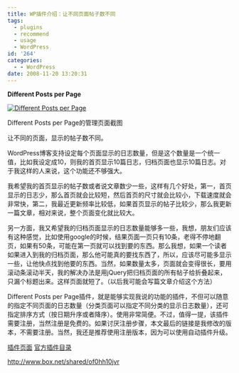 ```yaml
---
title: WP插件介绍：让不同页面帖子数不同
tags:
  - plugins
  - recommend
  - usage
  - WordPress
id: '264'
categories:
  - - WordPress
date: 2008-11-20 13:20:31
---
```


**Different Posts per Page**

[![Different Posts per Page](http://lh5.ggpht.com/_QYicOeu89Bk/SSTx1F9cRHI/AAAAAAAAA3o/Sd9OOkh5bDU/s400/current-post-options.jpg)](http://picasaweb.google.com/lh/photo/Tjb5g8-OQ3JXgXW4jhSvOw)

Different Posts per Page的管理页面截图

让不同的页面，显示的帖子数不同。

WordPress博客支持设定每个页面显示的日志数量，但是这个数量是一个统一值，比如我设定成10，则我的首页显示10篇日志，归档页面也显示10篇日志。对于我这样的人来说，这个功能还不够强大。
<!-- more -->
我希望我的首页显示的帖子数或者说文章数少一些，这样有几个好处，第一，首页显示的日志少，那么首页就会比较短，然后首页的尺寸就会比较小，下载速度就会非常快，第二，我最近更新频率比较低，如果首页显示的帖子比较少，那么我更新一篇文章，相对来说，整个页面变化就比较大。

另一方面，我又希望我的归档页面显示的日志数量能够多一些，我想，朋友们应该有这种感觉，比如使用google的时候，结果页面一页只有10条，老得不停地翻页，如果有50条，可能在第一页就可以找到要的东西。那么我想，如果一个读者如果进入到我的归档页面，那么他可能真的要找东西了，所以，应该尽可能多显示一些，让他快点找到他要的东西。当然，如果数量太多，页面就会变得很长，要用滚动条滚动半天，我的解决办法是用jQuery把归档页面的所有帖子给折叠起来，只漏个标题出来。这样页面就短了。（以后我可能会写篇文章介绍这个方法）

Different Posts per Page插件，就是能够实现我说的功能的插件，不但可以随意的指定不同页面的日志数量（分类页面可以指定不同分类的显示日志数量），还可指定排序方式（按日期升序或者降序）。使用非常简便。不过，值得一提，该插件需要注册，当然注册是免费的。如果讨厌注册步骤，本文最后的链接是我修改的版本，不需要注册。当然，我还是推荐使用注册版本，因为可以使用自动插件升级。

[插件页面](http://www.maxblogpress.com/plugins/dppp/) [官方插件目录](http://wordpress.org/extend/plugins/different-posts-per-page/) 

http://www.box.net/shared/of0hh10jvr